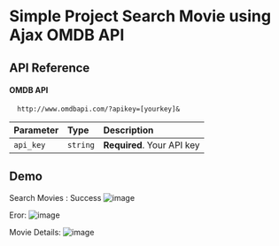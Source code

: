 
# Simple Project Search Movie using Ajax OMDB API




## API Reference

#### OMDB API

```http
  http://www.omdbapi.com/?apikey=[yourkey]&
```

| Parameter | Type     | Description                |
| :-------- | :------- | :------------------------- |
| `api_key` | `string` | **Required**. Your API key |







## Demo

Search Movies :
Success
![image](https://github.com/Muhasnumay/Ajax_OMDB_API/assets/83488894/fd52ade9-c77e-450a-912f-7dae8561c546)

Eror:
![image](https://github.com/Muhasnumay/Ajax_OMDB_API/assets/83488894/9d68c3da-6233-4f14-8966-72e74b6977ab)

Movie Details:
![image](https://github.com/Muhasnumay/Ajax_OMDB_API/assets/83488894/0dee8e6f-3ac4-47a8-b6cc-e77010c63b4a)


